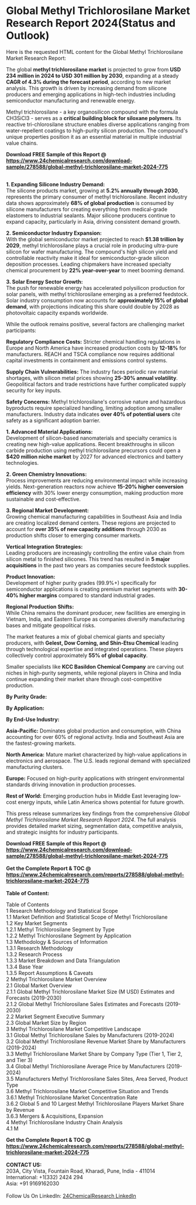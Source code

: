 <h1>Global Methyl Trichlorosilane Market Research Report 2024(Status and Outlook)</h1><p>Here is the requested HTML content for the Global Methyl Trichlorosilane Market Research Report:



</p><p>The global <strong>methyl trichlorosilane market</strong> is projected to grow from <strong>USD 234 million in 2024 to USD 301 million by 2030</strong>, expanding at a steady <strong>CAGR of 4.3% during the forecast period</strong>, according to new market analysis. This growth is driven by increasing demand from silicone producers and emerging applications in high-tech industries including semiconductor manufacturing and renewable energy.</p><p>Methyl trichlorosilane - a key organosilicon compound with the formula CH3SiCl3 - serves as a <strong>critical building block for siloxane polymers</strong>. Its reactive tri-chlorosilane structure enables diverse applications ranging from water-repellent coatings to high-purity silicon production. The compound's unique properties position it as an essential material in multiple industrial value chains.</p><div><b>Download FREE Sample of this Report @ 
            <a href="https://www.24chemicalresearch.com/download-sample/278588/global-methyl-trichlorosilane-market-2024-775">
            https://www.24chemicalresearch.com/download-sample/278588/global-methyl-trichlorosilane-market-2024-775</a></b></div><br><p><strong>1. Expanding Silicone Industry Demand:</strong><br>
The silicone products market, growing at <strong>5.2% annually through 2030</strong>, represents the primary consumer of methyl trichlorosilane. Recent industry data shows approximately <strong>68% of global production</strong> is consumed by silicone manufacturers for creating everything from medical-grade elastomers to industrial sealants. Major silicone producers continue to expand capacity, particularly in Asia, driving consistent demand growth.</p><p><strong>2. Semiconductor Industry Expansion:</strong><br>
With the global semiconductor market projected to reach <strong>$1.38 trillion by 2029</strong>, methyl trichlorosilane plays a crucial role in producing ultra-pure silicon for wafer manufacturing. The compound's high silicon yield and controllable reactivity make it ideal for semiconductor-grade silicon deposition processes. Leading chipmakers have increased specialty chemical procurement by <strong>22% year-over-year</strong> to meet booming demand.</p><p><strong>3. Solar Energy Sector Growth:</strong><br>
The push for renewable energy has accelerated polysilicon production for solar panels, with methyl trichlorosilane emerging as a preferred feedstock. Solar industry consumption now accounts for <strong>approximately 15% of global demand</strong>, with projections indicating this share could double by 2028 as photovoltaic capacity expands worldwide.</p><p>While the outlook remains positive, several factors are challenging market participants:</p><p><strong>Regulatory Compliance Costs:</strong> Stricter chemical handling regulations in Europe and North America have increased production costs by <strong>12-18%</strong> for manufacturers. REACH and TSCA compliance now requires additional capital investments in containment and emissions control systems.</p><p><strong>Supply Chain Vulnerabilities:</strong> The industry faces periodic raw material shortages, with silicon metal prices showing <strong>25-30% annual volatility</strong>. Geopolitical factors and trade restrictions have further complicated supply security for key inputs.</p><p><strong>Safety Concerns:</strong> Methyl trichlorosilane's corrosive nature and hazardous byproducts require specialized handling, limiting adoption among smaller manufacturers. Industry data indicates <strong>over 40% of potential users</strong> cite safety as a significant adoption barrier.</p><p><strong>1. Advanced Material Applications:</strong><br>
Development of silicon-based nanomaterials and specialty ceramics is creating new high-value applications. Recent breakthroughs in silicon carbide production using methyl trichlorosilane precursors could open a <strong>$420 million niche market</strong> by 2027 for advanced electronics and battery technologies.</p><p><strong>2. Green Chemistry Innovations:</strong><br>
Process improvements are reducing environmental impact while increasing yields. Next-generation reactors now achieve <strong>15-20% higher conversion efficiency</strong> with 30% lower energy consumption, making production more sustainable and cost-effective.</p><p><strong>3. Regional Market Development:</strong><br>
Growing chemical manufacturing capabilities in Southeast Asia and India are creating localized demand centers. These regions are projected to account for <strong>over 35% of new capacity additions</strong> through 2030 as production shifts closer to emerging consumer markets.</p><p><strong>Vertical Integration Strategies:</strong><br>
	Leading producers are increasingly controlling the entire value chain from silicon metal to finished silicones. This trend has resulted in <strong>5 major acquisitions</strong> in the past two years as companies secure feedstock supplies.</p><p><strong>Product Innovation:</strong><br>
	Development of higher purity grades (99.9%+) specifically for semiconductor applications is creating premium market segments with <strong>30-40% higher margins</strong> compared to standard industrial grades.</p><p><strong>Regional Production Shifts:</strong><br>
	While China remains the dominant producer, new facilities are emerging in Vietnam, India, and Eastern Europe as companies diversify manufacturing bases and mitigate geopolitical risks.</p><p>The market features a mix of global chemical giants and specialty producers, with <strong>Gelest, Dow Corning, and Shin-Etsu Chemical</strong> leading through technological expertise and integrated operations. These players collectively control approximately <strong>55% of global capacity</strong>.</p><p>Smaller specialists like <strong>KCC Basildon Chemical Company</strong> are carving out niches in high-purity segments, while regional players in China and India continue expanding their market share through cost-competitive production.</p><p><strong>By Purity Grade:</strong></p><p><strong>By Application:</strong></p><p><strong>By End-Use Industry:</strong></p><p><strong>Asia-Pacific:</strong> Dominates global production and consumption, with China accounting for over 60% of regional activity. India and Southeast Asia are the fastest-growing markets.</p><p><strong>North America:</strong> Mature market characterized by high-value applications in electronics and aerospace. The U.S. leads regional demand with specialized manufacturing clusters.</p><p><strong>Europe:</strong> Focused on high-purity applications with stringent environmental standards driving innovation in production processes.</p><p><strong>Rest of World:</strong> Emerging production hubs in Middle East leveraging low-cost energy inputs, while Latin America shows potential for future growth.</p><p>This press release summarizes key findings from the comprehensive <em>Global Methyl Trichlorosilane Market Research Report 2024</em>. The full analysis provides detailed market sizing, segmentation data, competitive analysis, and strategic insights for industry participants.</p><div><b>Download FREE Sample of this Report @ 
            <a href="https://www.24chemicalresearch.com/download-sample/278588/global-methyl-trichlorosilane-market-2024-775">
            https://www.24chemicalresearch.com/download-sample/278588/global-methyl-trichlorosilane-market-2024-775</a></b></div><br><div><b>Get the Complete Report & TOC @ 
            <a href="https://www.24chemicalresearch.com/reports/278588/global-methyl-trichlorosilane-market-2024-775">
            https://www.24chemicalresearch.com/reports/278588/global-methyl-trichlorosilane-market-2024-775</a></b></div><br>
            <b>Table of Content:</b><p>Table of Contents<br />
1 Research Methodology and Statistical Scope<br />
1.1 Market Definition and Statistical Scope of Methyl Trichlorosilane<br />
1.2 Key Market Segments<br />
1.2.1 Methyl Trichlorosilane Segment by Type<br />
1.2.2 Methyl Trichlorosilane Segment by Application<br />
1.3 Methodology & Sources of Information<br />
1.3.1 Research Methodology<br />
1.3.2 Research Process<br />
1.3.3 Market Breakdown and Data Triangulation<br />
1.3.4 Base Year<br />
1.3.5 Report Assumptions & Caveats<br />
2 Methyl Trichlorosilane Market Overview<br />
2.1 Global Market Overview<br />
2.1.1 Global Methyl Trichlorosilane Market Size (M USD) Estimates and Forecasts (2019-2030)<br />
2.1.2 Global Methyl Trichlorosilane Sales Estimates and Forecasts (2019-2030)<br />
2.2 Market Segment Executive Summary<br />
2.3 Global Market Size by Region<br />
3 Methyl Trichlorosilane Market Competitive Landscape<br />
3.1 Global Methyl Trichlorosilane Sales by Manufacturers (2019-2024)<br />
3.2 Global Methyl Trichlorosilane Revenue Market Share by Manufacturers (2019-2024)<br />
3.3 Methyl Trichlorosilane Market Share by Company Type (Tier 1, Tier 2, and Tier 3)<br />
3.4 Global Methyl Trichlorosilane Average Price by Manufacturers (2019-2024)<br />
3.5 Manufacturers Methyl Trichlorosilane Sales Sites, Area Served, Product Type<br />
3.6 Methyl Trichlorosilane Market Competitive Situation and Trends<br />
3.6.1 Methyl Trichlorosilane Market Concentration Rate<br />
3.6.2 Global 5 and 10 Largest Methyl Trichlorosilane Players Market Share by Revenue<br />
3.6.3 Mergers & Acquisitions, Expansion<br />
4 Methyl Trichlorosilane Industry Chain Analysis<br />
4.1 M</p><div><b>Get the Complete Report & TOC @ 
            <a href="https://www.24chemicalresearch.com/reports/278588/global-methyl-trichlorosilane-market-2024-775">
            https://www.24chemicalresearch.com/reports/278588/global-methyl-trichlorosilane-market-2024-775</a></b></div><br><b>CONTACT US:</b><br>
            203A, City Vista, Fountain Road, Kharadi, Pune, India - 411014<br>
            International: +1(332) 2424 294<br>
            Asia: +91 9169162030 <br><br>
            Follow Us On LinkedIn: <a href="https://www.linkedin.com/company/24chemicalresearch/">24ChemicalResearch LinkedIn</a>